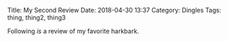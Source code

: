 Title: My Second Review
Date: 2018-04-30 13:37
Category: Dingles
Tags: thing, thing2, thing3

Following *is* a review of my favorite harkbark.